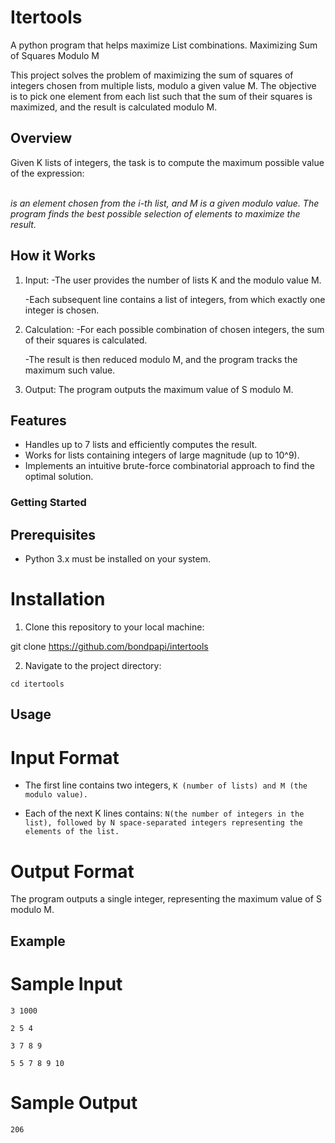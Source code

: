 # Itertools
A python program that helps maximize List combinations. 
Maximizing Sum of Squares Modulo M

This project solves the problem of maximizing the sum of squares of integers chosen from multiple lists, modulo a given value M.
The objective is to pick one element from each list such that the sum of their squares is maximized, and the result is calculated modulo M.


## Overview

Given K lists of integers, the task is to compute the maximum possible value of the expression:

​	
  *is an element chosen from the i-th list, and M is a given modulo value.*
  *The program finds the best possible selection of elements to maximize the result.*


## How it Works

1. Input:
    -The user provides the number of lists K and the modulo value M.

    -Each subsequent line contains a list of integers, from which exactly one integer is chosen.

2. Calculation:
    -For each possible combination of chosen integers, the sum of their squares is calculated.

    -The result is then reduced modulo M, and the program tracks the maximum such value.

3. Output:
    The program outputs the maximum value of S modulo M.


## Features

- Handles up to 7 lists and efficiently computes the result.
- Works for lists containing integers of large magnitude (up to 10^9).
- Implements an intuitive brute-force combinatorial approach to find the optimal solution.

### Getting Started

## Prerequisites
- Python 3.x must be installed on your system.

# Installation

1. Clone this repository to your local machine:

git clone https://github.com/bondpapi/intertools

2. Navigate to the project directory:

`cd itertools`

## Usage

# Input Format
- The first line contains two integers, `K (number of lists) and M (the modulo value).`

- Each of the next K lines contains:
    `N(the number of integers in the list), followed by N space-separated integers representing the elements of the list.`

# Output Format
The program outputs a single integer, representing the maximum value of S modulo M.

## Example

# Sample Input

`3 1000`

`2 5 4`

`3 7 8 9`

`5 5 7 8 9 10`

# Sample Output

`206`

